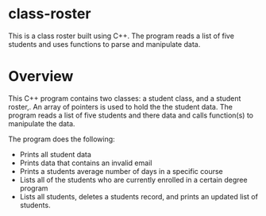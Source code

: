 # class-roster
This is a class roster built using C++. The program reads a list of five students and uses functions to parse and manipulate data.

# Overview

This C++ program contains two classes: a student class, and a student roster,. An array of pointers is used to hold the the student data. The program reads a list of five students and there data and calls function(s) to manipulate the data. 

The program does the following:

- Prints all student data
- Prints data that contains an invalid email
- Prints a students average number of days in a specific course
- Lists all of the students who are currently enrolled in a certain degree program
- Lists all students, deletes a students record, and prints an updated list of students.

